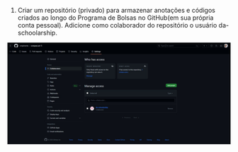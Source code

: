 1) Criar um repositório (privado) para armazenar anotações e códigos criados ao longo do Programa de Bolsas no GitHub(em sua própria conta pessoal). Adicione como colaborador do repositório o usuário da-schoolarship.

![Colaborador](https://github.com/vmpimenta/compass.uol/blob/main/Sprint_1/evidencias/ref_colaborador.jpg)